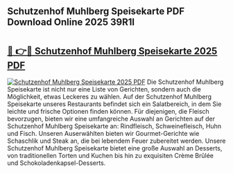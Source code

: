 ## Schutzenhof Muhlberg Speisekarte PDF Download Online 2025 39R1l

# <h2><a href="http://gc7v4w.nevu.top/?p=Schutzenhof+Muhlberg+Speisekarte">🔗 👉🔴 Schutzenhof Muhlberg Speisekarte 2025 PDF</a></h2>

[![Schutzenhof Muhlberg Speisekarte 2025 PDF](https://i.imgur.com/dBaPXMq.png)](http://gc7v4w.nevu.top/?p=Schutzenhof+Muhlberg+Speisekarte)
Die Schutzenhof Muhlberg Speisekarte ist nicht nur eine Liste von Gerichten, sondern auch die Möglichkeit, etwas Leckeres zu wählen. Auf der Schutzenhof Muhlberg Speisekarte unseres Restaurants befindet sich ein Salatbereich, in dem Sie leichte und frische Optionen finden können. Für diejenigen, die Fleisch bevorzugen, bieten wir eine umfangreiche Auswahl an Gerichten auf der Schutzenhof Muhlberg Speisekarte an: Rindfleisch, Schweinefleisch, Huhn und Fisch. Unseren Auserwählten bieten wir Gourmet-Gerichte wie Schaschlik und Steak an, die bei lebendem Feuer zubereitet werden. Unsere Schutzenhof Muhlberg Speisekarte bietet eine große Auswahl an Desserts, von traditionellen Torten und Kuchen bis hin zu exquisiten Crème Brûlée und Schokoladenkapsel-Desserts.
